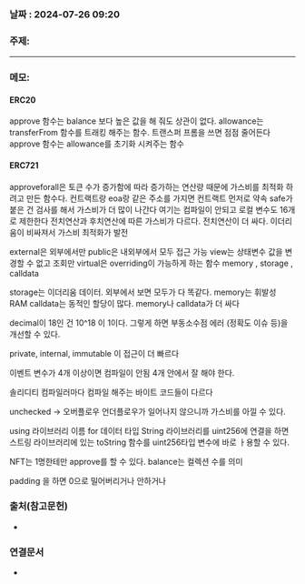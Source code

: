 
### 날짜 : 2024-07-26 09:20

### 주제: 

---
### 메모: 
#### ERC20
approve 함수는 balance 보다 높은 값을 해 줘도 상관이 없다.
allowance는 transferFrom 함수를 트래킹 해주는 함수. 트랜스퍼 프롬을 쓰면 점점 줄어든다
approve 함수는 allowance를 초기화 시켜주는 함수

#### ERC721
approveforall은 토큰 수가 증가함에 따라 증가하는 연산량 때문에 가스비를 최적화 하려고 만든 함수다.
컨트랙트랑 eoa랑 같은 주소를 가지면 컨트랙트 먼저로 약속
safe가 붙은 건 검사를 해서 가스비가 더 많이 나간다
여기는 컴파일이 안되고 로컬 변수도 16개로 제한한다
전치연산과 후치연산에 따른 가스비가 다르다. 전치연산이 더 싸다.
이더리움이 비싸져서 가스비 최적화가 발전

external은 외부에서만
public은 내외부에서 모두 접근 가능
view는 상태변수 값을 변경할 수 없고 조회만
virtual은 overriding이 가능하게 하는 함수
memory , storage , calldata

storage는 이더리움 데이터. 외부에서 보면 모두가 다 똑같다.
memory는 휘발성 RAM
calldata는 동적인 할당이 많다.
memory나 calldata가 더 싸다

decimal이 18인 건 10^18 이 1이다.
그렇게 하면 부동소수점 에러 (정확도 이슈 등)을 개선할 수 있다.

private, internal, immutable 이 접근이 더 빠르다

이벤트 변수가 4개 이상이면 컴파일이 안됨
4개 안에서 잘 해야 한다.

솔리디티 컴파일러마다 컴파일 해주는 바이트 코드들이 다르다

unchecked -> 오버플로우 언더플로우가 일어나지 않으니까 가스비를 아낄 수 있다.


using 라이브러리 이름 for 데이터 타입
String 라이브러리를 uint256에 연결을 하면 
스트링 라이브러리에 있는 toString 함수를 uint256타입 변수에 바로 ㅏ용할 수 있다.

NFT는 1명한테만 approve를 할 수 있다.
balance는 컬렉션 수를 의미

padding 을 하면 0으로 밀어버리거나 안하거나


### 출처(참고문헌)
-

### 연결문서
-